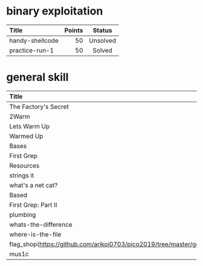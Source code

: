 # binary exploitation

Title	| Points	| Status
:---  |---:     |:---:
handy-shellcode | 50 | Unsolved
practice-run-1 | 50 | Solved

# general skill

Title	| Points	| Status
:---  |---:     |:---:
The Factory's Secret | 1 | Unsolved
2Warm | 50 | Solved
Lets Warm Up | 50 | Solved
Warmed Up | 50 | Solved
Bases | 100 | Solved
First Grep | 100 | Solved
Resources | 100 | Solved
strings it |100	| Solved
what's a net cat? | 100 | Solved
Based	| 200	| Solved
First Grep: Part II | 200	| Solved
plumbing |200 | Solved
whats-the-difference | 200 | Solved
where-is-the-file	| 200	| Solved
flag_shop(https://github.com/arikoi0703/pico2019/tree/master/gerenal%20skill/flag_shop)	| 300	| Solved
mus1c | 300	| Unsolved
